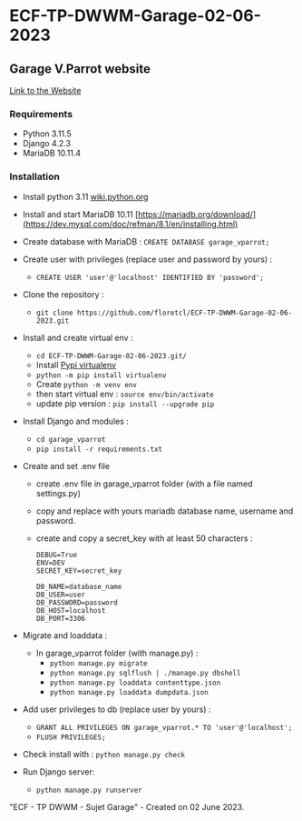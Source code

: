 # ECF-TP-DWWM-Garage-02-06-2023

## Garage V.Parrot website

[Link to the Website](https://garage-vparrot.clementfloret.fr/)

### Requirements

- Python 3.11.5
- Django 4.2.3
- MariaDB 10.11.4

### Installation

- Install python 3.11 [wiki.python.org](https://wiki.python.org/moin/BeginnersGuide/Download) 

- Install and start MariaDB 10.11 [https://mariadb.org/download/](https://dev.mysql.com/doc/refman/8.1/en/installing.html)

- Create database with MariaDB : `CREATE DATABASE garage_vparrot;`

- Create user with privileges (replace user and password by yours) :
  - `CREATE USER 'user'@'localhost' IDENTIFIED BY 'password';`

- Clone the repository :
  - `git clone https://github.com/floretcl/ECF-TP-DWWM-Garage-02-06-2023.git`

- Install and create virtual env :
  - `cd ECF-TP-DWWM-Garage-02-06-2023.git/`
  - Install [Pypi virtualenv](https://pypi.org/project/virtualenv/)
  - `python -m pip install virtualenv`
  - Create `python -m venv env`
  - then start virtual env : `source env/bin/activate`
  - update pip version : `pip install --upgrade pip`

- Install Django and modules :
  - `cd garage_vparrot`
  - `pip install -r requirements.txt`

- Create and set .env file
  - create .env file in garage_vparrot folder (with a file named settings.py)
  - copy and replace with yours mariadb database name, username and password. 
  - create and copy a secret_key with at least 50 characters :

    ```
    DEBUG=True
    ENV=DEV
    SECRET_KEY=secret_key

    DB_NAME=database_name
    DB_USER=user
    DB_PASSWORD=password
    DB_HOST=localhost
    DB_PORT=3306
    ```

- Migrate and loaddata :
  - In garage_vparrot folder (with manage.py) :
    - `python manage.py migrate`
    - `python manage.py sqlflush | ./manage.py dbshell`
    - `python manage.py loaddata contenttype.json`
    - `python manage.py loaddata dumpdata.json`

- Add user privileges to db (replace user by yours) : 
  - `GRANT ALL PRIVILEGES ON garage_vparrot.* TO 'user'@'localhost';`
  - `FLUSH PRIVILEGES;`

- Check install with : `python manage.py check`

- Run Django server:
  - `python manage.py runserver`

"ECF - TP DWWM - Sujet Garage" - Created on 02 June 2023.
